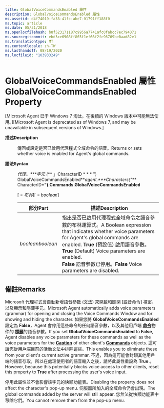 ```yaml
---
title: GlobalVoiceCommandsEnabled 屬性
description: GlobalVoiceCommandsEnabled 屬性
ms.assetid: d4f74019-fa33-41fc-abe7-01791ff188f0
ms.topic: article
ms.date: 05/31/2018
ms.openlocfilehash: b8f523171187c9956a7741afc0fabcc7ec794071
ms.sourcegitcommit: ebd3ce6908ff865f1ef66f2fc96769be0aad82e1
ms.translationtype: MT
ms.contentlocale: zh-TW
ms.lasthandoff: 08/19/2020
ms.locfileid: "103933249"
---
```

# <a name="globalvoicecommandsenabled-property"></a><span data-ttu-id="d4c3c-103">GlobalVoiceCommandsEnabled 屬性</span><span class="sxs-lookup"><span data-stu-id="d4c3c-103">GlobalVoiceCommandsEnabled Property</span></span>

<span data-ttu-id="d4c3c-104">\[Microsoft Agent 已于 Windows 7 淘汰，在後續的 Windows 版本中可能無法使用。\]</span><span class="sxs-lookup"><span data-stu-id="d4c3c-104">\[Microsoft Agent is deprecated as of Windows 7, and may be unavailable in subsequent versions of Windows.\]</span></span>

<dl> <dt>

<span data-ttu-id="d4c3c-105"><span id="Description"></span><span id="description"></span><span id="DESCRIPTION"></span>**描述**</span><span class="sxs-lookup"><span data-stu-id="d4c3c-105"><span id="Description"></span><span id="description"></span><span id="DESCRIPTION"></span>**Description**</span></span>
</dt> <dd>

<span data-ttu-id="d4c3c-106">傳回或設定是否已啟用代理程式全域命令的語音。</span><span class="sxs-lookup"><span data-stu-id="d4c3c-106">Returns or sets whether voice is enabled for Agent's global commands.</span></span>

</dd> <dt>

<span data-ttu-id="d4c3c-107"><span id="Syntax"></span><span id="syntax"></span><span id="SYNTAX"></span>**語法**</span><span class="sxs-lookup"><span data-stu-id="d4c3c-107"><span id="Syntax"></span><span id="syntax"></span><span id="SYNTAX"></span>**Syntax**</span></span>
</dt> <dd>

<span data-ttu-id="d4c3c-108">*代理。\*\*\*字元 (*\*\* 」CharacterID \* \* \* ") GlobalVoiceCommandsEnabled\*\*</span><span class="sxs-lookup"><span data-stu-id="d4c3c-108">*agent.\*\*\*Characters("*\*\* CharacterID\***").Commands.GlobalVoiceCommandsEnabled**</span></span>

<span data-ttu-id="d4c3c-109">\[ = *布林*\]</span><span class="sxs-lookup"><span data-stu-id="d4c3c-109">\[ = *boolean*\]</span></span>



| <span data-ttu-id="d4c3c-110">部分</span><span class="sxs-lookup"><span data-stu-id="d4c3c-110">Part</span></span>      | <span data-ttu-id="d4c3c-111">描述</span><span class="sxs-lookup"><span data-stu-id="d4c3c-111">Description</span></span>                                                                                                                                                                                                            |
|-----------|------------------------------------------------------------------------------------------------------------------------------------------------------------------------------------------------------------------------|
| <span data-ttu-id="d4c3c-112">*boolean*</span><span class="sxs-lookup"><span data-stu-id="d4c3c-112">*boolean*</span></span> | <span data-ttu-id="d4c3c-113">指出是否已啟用代理程式全域命令之語音參數的布林運算式。</span><span class="sxs-lookup"><span data-stu-id="d4c3c-113">A Boolean expression that indicates whether voice parameters for Agent's global commands are enabled.</span></span> <span data-ttu-id="d4c3c-114">**True** (預設值) 啟用語音參數。</span><span class="sxs-lookup"><span data-stu-id="d4c3c-114">**True** (Default) Voice parameters are enabled.</span></span> <br/> <span data-ttu-id="d4c3c-115">**False** 語音參數已停用。</span><span class="sxs-lookup"><span data-stu-id="d4c3c-115">**False** Voice parameters are disabled.</span></span><br/> |



 

</dd> </dl>

## <a name="remarks"></a><span data-ttu-id="d4c3c-116">備註</span><span class="sxs-lookup"><span data-stu-id="d4c3c-116">Remarks</span></span>

<span data-ttu-id="d4c3c-117">Microsoft 代理程式會自動新增語音參數 (文法) 來開啟和關閉 [語音命令] 視窗，以及顯示和隱藏字元。</span><span class="sxs-lookup"><span data-stu-id="d4c3c-117">Microsoft Agent automatically adds voice parameters (grammar) for opening and closing the Voice Commands Window and for showing and hiding the character.</span></span> <span data-ttu-id="d4c3c-118">如果您將 **GlobalVoiceCommandsEnabled** 設定為 **False**，Agent 會停用這些命令的任何語音參數，以及其他用戶端 [**命令**](/windows/desktop/lwef/the-commands-collection-object)物件的 [**標題**](caption-property.md)的語音參數。</span><span class="sxs-lookup"><span data-stu-id="d4c3c-118">If you set **GlobalVoiceCommandsEnabled** to **False**, Agent disables any voice parameters for these commands as well as the voice parameters for the [**Caption**](caption-property.md) of other client's [**Commands**](/windows/desktop/lwef/the-commands-collection-object) objects.</span></span> <span data-ttu-id="d4c3c-119">這可讓您從用戶端目前的活動文法中排除這些。</span><span class="sxs-lookup"><span data-stu-id="d4c3c-119">This enables you to eliminate these from your client's current active grammar.</span></span> <span data-ttu-id="d4c3c-120">不過，因為這可能會封鎖其他用戶端的語音存取，所以在處理使用者的語音輸入之後，請將此屬性重設為 **True** 。</span><span class="sxs-lookup"><span data-stu-id="d4c3c-120">However, because this potentially blocks voice access to other clients, reset this property to **True** after processing the user's voice input.</span></span>

<span data-ttu-id="d4c3c-121">停用此屬性並不會影響該字元的快顯功能表。</span><span class="sxs-lookup"><span data-stu-id="d4c3c-121">Disabling the property does not affect the character's pop-up menu.</span></span> <span data-ttu-id="d4c3c-122">伺服器所加入的全域命令仍會出現。</span><span class="sxs-lookup"><span data-stu-id="d4c3c-122">The global commands added by the server will still appear.</span></span> <span data-ttu-id="d4c3c-123">您無法從快顯功能表中移除它們。</span><span class="sxs-lookup"><span data-stu-id="d4c3c-123">You cannot remove them from the pop-up menu.</span></span>

 

